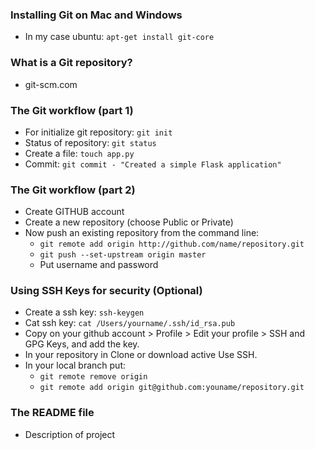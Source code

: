 ### Installing Git on Mac and Windows
- In my case ubuntu:
    `apt-get install git-core`

### What is a Git repository?

- git-scm.com

### The Git workflow (part 1)

- For initialize git repository: `git init`
- Status of repository: `git status`
- Create a file: `touch app.py`
- Commit: `git commit - "Created a simple Flask application"`

### The Git workflow (part 2)
- Create GITHUB account
- Create a new repository (choose Public or Private)
- Now push an existing repository from the command line:
    - `git remote add origin http://github.com/name/repository.git`
    - `git push --set-upstream origin master`
    - Put username and password

### Using SSH Keys for security (Optional)

- Create a ssh key: `ssh-keygen`
- Cat ssh key: `cat /Users/yourname/.ssh/id_rsa.pub`
- Copy on your github account > Profile > Edit your profile > SSH and GPG Keys, and add the key.
- In your repository in Clone or download active Use SSH.
- In your local branch put:
    - `git remote remove origin`
    - `git remote add origin git@github.com:youname/repository.git`


### The README file

- Description of project


